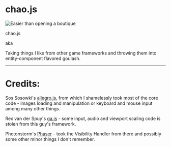 # chao.js
![Easier than opening a boutique](https://i.imgur.com/3S5f9TE.png "")

chao.js

aka

Taking things I like from other game frameworks and throwing them into entity-component flavored goulash.

***

# Credits:

Sos Sosowki's [allegro.js](https://github.com/TheSos/allegrojs), from which I shamelessly took most of the core code - images loading and manipulation or keyboard and mouse input among many other things.

Rex van der Spuy's [ga.js](https://github.com/kittykatattack/ga) - some input, audio and viewport scaling code is stolen from this guy's framework.

Photonstorm's [Phaser](https://github.com/photonstorm/phaser) - took the Visibility Handler from there and possibly some other minor things I don't remember.

